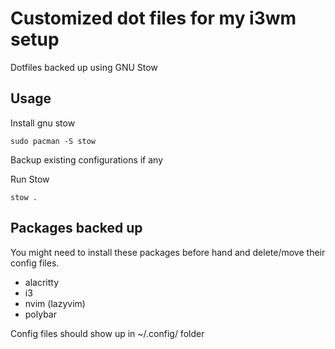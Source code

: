 # Customized dot files for my i3wm setup

Dotfiles backed up using GNU Stow

## Usage

Install gnu stow
```
sudo pacman -S stow
```

Backup existing configurations if any

Run Stow

```
stow .
```

## Packages backed up
You might need to install these packages before hand and delete/move their config files.
- alacritty
- i3
- nvim (lazyvim)
- polybar

Config files should show up in ~/.config/ folder
